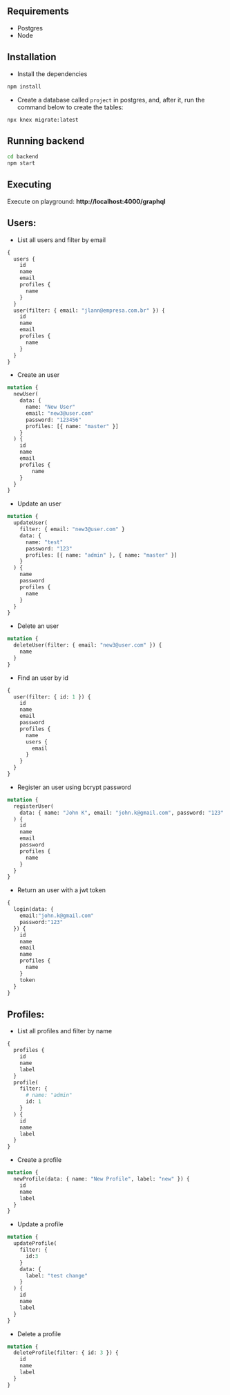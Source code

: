 ## Requirements

- Postgres
- Node

## Installation

- Install the dependencies

```bash
npm install
```

- Create a database called `project` in postgres, and, after it, run the command below to create the tables:

```
npx knex migrate:latest
```

## Running backend

```bash
cd backend
npm start
```

## Executing

Execute on playground: **http://localhost:4000/graphql**

## Users:

- List all users and filter by email

```graphql
{
  users {
    id
    name
    email
    profiles {
      name
    }
  }
  user(filter: { email: "jlann@empresa.com.br" }) {
    id
    name
    email
    profiles {
      name
    }
  }
}
```

- Create an user

```graphql
mutation {
  newUser(
    data: {
      name: "New User"
      email: "new3@user.com"
      password: "123456"
      profiles: [{ name: "master" }]
    }
  ) {
    id
    name
    email
    profiles {
    	name
    }
  }
}
```

- Update an user

```graphql
mutation {
  updateUser(
    filter: { email: "new3@user.com" }
    data: {
      name: "test"
      password: "123"
      profiles: [{ name: "admin" }, { name: "master" }]
    }
  ) {
    name
    password
    profiles {
      name
    }
  }
}
```

- Delete an user

```graphql
mutation {
  deleteUser(filter: { email: "new3@user.com" }) {
    name
  }
}

```

- Find an user by id

```graphql
{
  user(filter: { id: 1 }) {
    id
    name
    email
    password
    profiles {
      name
      users {
        email
      }
    }
  }
}
```

- Register an user using bcrypt password

```graphql
mutation {
  registerUser(
    data: { name: "John K", email: "john.k@gmail.com", password: "123" }
  ) {
    id
    name
    email
    password
    profiles {
      name
    }
  }
}
```

- Return an user with a jwt token

```graphql
{
  login(data: {
    email:"john.k@gmail.com"
    password:"123"
  }) {
    id
    name
    email
    name
    profiles {
      name
    }
    token
  }
}
```


## Profiles:


- List all profiles and filter by name

```graphql
{
  profiles {
    id
    name
    label
  }
  profile(
    filter: {
      # name: "admin"
      id: 1
    }
  ) {
    id
    name
    label
  }
}
```

- Create a profile

```graphql
mutation {
  newProfile(data: { name: "New Profile", label: "new" }) {
    id
    name
    label
  }
}
```

- Update a profile

```graphql
mutation {
  updateProfile(
    filter: {
      id:3
    }
    data: {
      label: "test change"
    }
  ) {
    id
    name
    label
  }
}
```

- Delete a profile

```graphql
mutation {
  deleteProfile(filter: { id: 3 }) {
    id
    name
    label
  }
}
```
